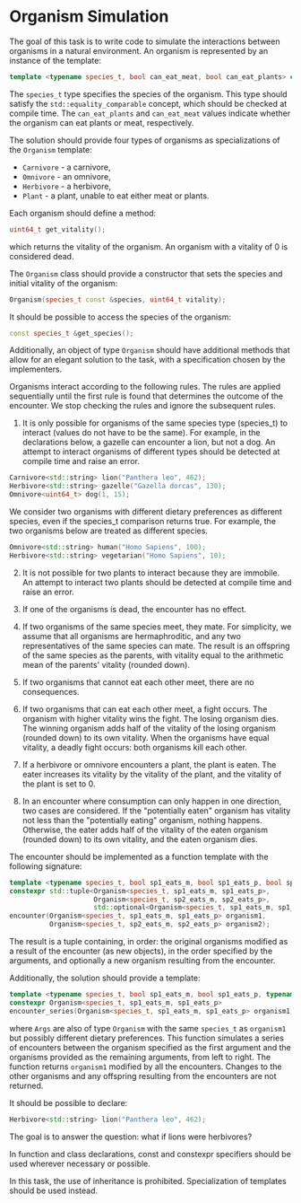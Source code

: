 # Organism Simulation

The goal of this task is to write code to simulate the interactions between organisms in a natural environment. An organism is represented by an instance of the template:

```cpp
template <typename species_t, bool can_eat_meat, bool can_eat_plants> class Organism;
```

The `species_t` type specifies the species of the organism. This type should satisfy the `std::equality_comparable` concept, which should be checked at compile time. The `can_eat_plants` and `can_eat_meat` values indicate whether the organism can eat plants or meat, respectively.

The solution should provide four types of organisms as specializations of the `Organism` template:

- `Carnivore` - a carnivore,
- `Omnivore` - an omnivore,
- `Herbivore` - a herbivore,
- `Plant` - a plant, unable to eat either meat or plants.

Each organism should define a method:

```cpp
uint64_t get_vitality();
```

which returns the vitality of the organism. An organism with a vitality of 0 is considered dead.

The `Organism` class should provide a constructor that sets the species and initial vitality of the organism:

```cpp
Organism(species_t const &species, uint64_t vitality);
```

It should be possible to access the species of the organism:

```cpp
const species_t &get_species();
```

Additionally, an object of type `Organism` should have additional methods that allow for an elegant solution to the task, with a specification chosen by the implementers.

Organisms interact according to the following rules. The rules are applied sequentially until the first rule is found that determines the outcome of the encounter. We stop checking the rules and ignore the subsequent rules.

1. It is only possible for organisms of the same species type (species_t) to interact (values do not have to be the same). For example, in the declarations below, a gazelle can encounter a lion, but not a dog. An attempt to interact organisms of different types should be detected at compile time and raise an error.

```cpp
Carnivore<std::string> lion("Panthera leo", 462);
Herbivore<std::string> gazelle("Gazella dorcas", 130);
Omnivore<uint64_t> dog(1, 15);
```

We consider two organisms with different dietary preferences as different species, even if the species_t comparison returns true. For example, the two organisms below are treated as different species.

```cpp
Omnivore<std::string> human("Homo Sapiens", 100);
Herbivore<std::string> vegetarian("Homo Sapiens", 10);
```

2. It is not possible for two plants to interact because they are immobile. An attempt to interact two plants should be detected at compile time and raise an error.

3. If one of the organisms is dead, the encounter has no effect.

4. If two organisms of the same species meet, they mate. For simplicity, we assume that all organisms are hermaphroditic, and any two representatives of the same species can mate. The result is an offspring of the same species as the parents, with vitality equal to the arithmetic mean of the parents' vitality (rounded down).

5. If two organisms that cannot eat each other meet, there are no consequences.

6. If two organisms that can eat each other meet, a fight occurs. The organism with higher vitality wins the fight. The losing organism dies. The winning organism adds half of the vitality of the losing organism (rounded down) to its own vitality. When the organisms have equal vitality, a deadly fight occurs: both organisms kill each other.

7. If a herbivore or omnivore encounters a plant, the plant is eaten. The eater increases its vitality by the vitality of the plant, and the vitality of the plant is set to 0.

8. In an encounter where consumption can only happen in one direction, two cases are considered. If the "potentially eaten" organism has vitality not less than the "potentially eating" organism, nothing happens. Otherwise, the eater adds half of the vitality of the eaten organism (rounded down) to its own vitality, and the eaten organism dies.

The encounter should be implemented as a function template with the following signature:

```cpp
template <typename species_t, bool sp1_eats_m, bool sp1_eats_p, bool sp2_eats_m, bool sp2_eats_p>
constexpr std::tuple<Organism<species_t, sp1_eats_m, sp1_eats_p>,
                     Organism<species_t, sp2_eats_m, sp2_eats_p>,
                     std::optional<Organism<species_t, sp1_eats_m, sp1_eats_p>>>
encounter(Organism<species_t, sp1_eats_m, sp1_eats_p> organism1,
          Organism<species_t, sp2_eats_m, sp2_eats_p> organism2);
```

The result is a tuple containing, in order: the original organisms modified as a result of the encounter (as new objects), in the order specified by the arguments, and optionally a new organism resulting from the encounter.

Additionally, the solution should provide a template:

```cpp
template <typename species_t, bool sp1_eats_m, bool sp1_eats_p, typename ... Args>
constexpr Organism<species_t, sp1_eats_m, sp1_eats_p>
encounter_series(Organism<species_t, sp1_eats_m, sp1_eats_p> organism1, Args ... args);
```

where `Args` are also of type `Organism` with the same `species_t` as `organism1` but possibly different dietary preferences. This function simulates a series of encounters between the organism specified as the first argument and the organisms provided as the remaining arguments, from left to right. The function returns `organism1` modified by all the encounters. Changes to the other organisms and any offspring resulting from the encounters are not returned.

It should be possible to declare:

```cpp
Herbivore<std::string> lion("Panthera leo", 462);
```

The goal is to answer the question: what if lions were herbivores?

In function and class declarations, const and constexpr specifiers should be used wherever necessary or possible.

In this task, the use of inheritance is prohibited. Specialization of templates should be used instead.